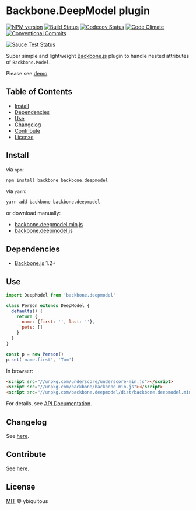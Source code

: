 # Backbone.DeepModel plugin

[![NPM version][npm-version-image]][npm-url]
[![Build Status][travis-image]][travis-url]
[![Codecov Status][codecov-image]][codecov-url]
[![Code Climate][codeclimate-image]][codeclimate-url]
[![Conventional Commits][conventionalcommits-image]][conventionalcommits-url]

[![Sauce Test Status][saucelabs-image]][saucelabs-url]

Super simple and lightweight [Backbone.js](http://backbonejs.org/) plugin
to handle nested attributes of `Backbone.Model`.

Please see [demo](https://ybiquitous.github.io/backbone.deepmodel/demo).

## Table of Contents

- [Install](#install)
- [Dependencies](#dependencies)
- [Use](#use)
- [Changelog](#changelog)
- [Contribute](#contribute)
- [License](#license)

## Install

via `npm`:

```sh
npm install backbone backbone.deepmodel
```

via `yarn`:

```sh
yarn add backbone backbone.deepmodel
```

or download manually:

- [backbone.deepmodel.min.js](https://unpkg.com/backbone.deepmodel/dist/backbone.deepmodel.min.js)
- [backbone.deepmodel.js](https://unpkg.com/backbone.deepmodel/dist/backbone.deepmodel.js)

## Dependencies

- [Backbone.js](http://backbonejs.org/) 1.2+

## Use

```js
import DeepModel from 'backbone.deepmodel'

class Person extends DeepModel {
  defaults() {
    return {
      name: {first: '', last: ''},
      pets: []
    }
  }
}

const p = new Person()
p.set('name.first', 'Tom')
```

In browser:

```html
<script src="//unpkg.com/underscore/underscore-min.js"></script>
<script src="//unpkg.com/backbone/backbone-min.js"></script>
<script src="//unpkg.com/backbone.deepmodel/dist/backbone.deepmodel.min.js"></script>
```

For details, see [API Documentation](https://ybiquitous.github.io/backbone.deepmodel/identifiers.html).

## Changelog

See [here](CHANGELOG.md).

## Contribute

See [here](CONTRIBUTING.md).

## License

[MIT](LICENSE) © ybiquitous

[npm-url]: https://npmjs.org/package/backbone.deepmodel
[npm-version-image]: https://img.shields.io/npm/v/backbone.deepmodel.svg
[npm-downloads-image]: https://img.shields.io/npm/dm/backbone.deepmodel.svg

[travis-url]: https://travis-ci.org/ybiquitous/backbone.deepmodel
[travis-image]: https://img.shields.io/travis/ybiquitous/backbone.deepmodel.svg

[codecov-url]: https://codecov.io/gh/ybiquitous/backbone.deepmodel
[codecov-image]: https://codecov.io/gh/ybiquitous/backbone.deepmodel/branch/master/graph/badge.svg

[codeclimate-url]: https://codeclimate.com/github/ybiquitous/backbone.deepmodel
[codeclimate-image]: https://codeclimate.com/github/ybiquitous/backbone.deepmodel/badges/gpa.svg

[conventionalcommits-url]: https://conventionalcommits.org
[conventionalcommits-image]: https://img.shields.io/badge/Conventional%20Commits-1.0.0-yellow.svg

[saucelabs-url]: https://saucelabs.com/beta/builds/cef26002b550423191e4d8d8cbb1ed64
[saucelabs-image]: https://saucelabs.com/browser-matrix/ybiquitous.svg

